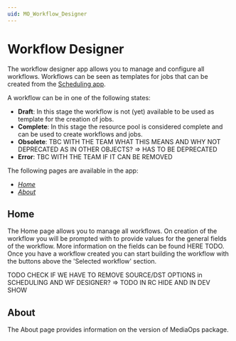 ```yaml
---
uid: MO_Workflow_Designer
---
```


# Workflow Designer

The workflow designer app allows you to manage and configure all workflows. Workflows can be seen as templates for jobs that can be created from the [Scheduling app](xref:MO_Scheduling).

A workflow can be in one of the following states:

- **Draft**: In this stage the workflow is not (yet) available to be used as template for the creation of jobs.
- **Complete**: In this stage the resource pool is considered complete and can be used to create workflows and jobs.
- **Obsolete**: TBC WITH THE TEAM WHAT THIS MEANS AND WHY NOT DEPRECATED AS IN OTHER OBJECTS? => HAS TO BE DEPRECATED
- **Error**: TBC WITH THE TEAM IF IT CAN BE REMOVED

The following pages are available in the app:

- [*Home*](#home)
- [*About*](#about)

## Home

The Home page allows you to manage all workflows. On creation of the workflow you will be prompted with to provide values for the general fields of the workflow. More information on the fields can be found HERE TODO. Once you have a workflow created you can start building the workflow with the buttons above the 'Selected workflow' section.

TODO CHECK IF WE HAVE TO REMOVE SOURCE/DST OPTIONS in SCHEDULING AND WF DESIGNER? => TODO IN RC HIDE AND IN DEV SHOW

## About

The About page provides information on the version of MediaOps package.
